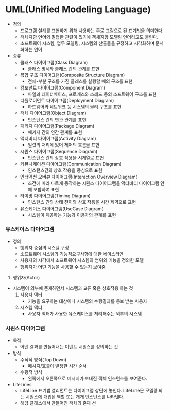 # **UML(Unified Modeling Language)**
 - 정의
 	 - 프로그램 설계를 표현하기 위해 사용하는 주로 그림으로 된 표기법을 의미한다.
	 - 객체지향 언어와 밀접한 관련이 있기에 객체지향 모델링 언어라고도 불린다.
	 - 소프트웨어 시스템, 업무 모델링, 시스템의 산출물을 규정하고 시각화하며 문서화하는 언어
 - 종류
	 - 클래스 다이어그램(Class Diagram)
		 - 클래스 명세와 클래스 간의 관계를 표현
	 - 복합 구조 다이어그램(Composite Structure Diagram)
		 - 전체-부분 구조를 가진 클래스를 실행할 때의 구조를 표현
	 - 컴포넌트 다이어그램(Component Diagram)
		 - 파일과 데이터베이스, 프로게스와 스레드 등의 소프트웨어 구조를 표현
	 - 디플로이먼트 다이어그램(Deployment Diagram)
		 - 하드웨어와 네트워크 등 시스템의 물리 구조를 표현
	 - 객체 다이어그램(Object Diagram)
		 - 인스턴스 간의 연관 관계를 표현
	 - 패키지 다이어그램(Package Diagram)
		 - 패키지 간의 연간 관계를 표현
	 - 액티비티 다이어그램(Activity Diagram)
		 - 일련의 처리에 있어 제어의 흐름을 표현
	 - 시퀀스 다이어그램(Sequence Diagram)
		 - 인스턴스 간의 상호 작용을 시계열로 표현
	 - 커뮤니케이션 다이어그램(Communication Diagram)
		 - 인스턴스간의 상호 작용을 중심으로 표현
	 - 인터액션 오버뷰 다이어그램(Interaction Overview Diagram)
		 - 조건에 따라 다르게 동작하는 시퀀스 다이어그램을 액티비티 다이어그램 안에 포함하여 표현
	 - 타이밍 다이어그램(Timing Diagram)
		 - 인스턴스 간의 상태 전이와 상호 작용을 시간 제약으로 표현
	 - 유스케이스 다이어그램(UseCase Diagram)
		 - 시스템이 제공하는 기능과 이용자의 관계를 표현

### **유스케이스 다이어그램**
 - 정의
	 - 행위자 중심의 시스템 구상
	 - 소프트웨어 시스템의 기능적요구사항에 대한 베이스라인
	 - 사용자의 시각에서 소프트웨어 시스템의 범위와 기능을 정의한 모델
	 - 행위자가 어떤 기능을 사용할 수 있는지 보여줌

1. 행위자(Actor)
 - 시스템이 외부에 존재하면서 시스템과 교류 혹은 상호작용 하는 것
	1. 사용자 액터
   		 - 기능을 요구하는 대상이나 시스템의 수행결과를 통보 받는 사용자
	2. 시스템 액터
   		 - 사용자 액터가 사용한 유스케이스를 처리해주는 외부의 시스템
 
### **시퀀스 다이어그램**
 - 목적
 	 - 어떤 결과를 만들어내는 이벤트 시퀀스를 정의하는 것
 - 방식
	 - 수직적 방식(Top Down)
		 - 메시지/호출이 발생한 시간 순서
	 - 수평적 방식
		 - 왼쪽에서 오른쪽으로 메시지가 보내진 객체 인스턴스를 보여준다.
 - LifeLines
	 - LifeLine 표기법 앨리먼트는 다이어그램 상단에 놓인다. LifeLine은 모델링 되는 시퀀스에 개입된 역할 또는 개개 인스턴스를 나타낸다.
	 - 해당 클래스에서 만들어진 객체의 존재 선 